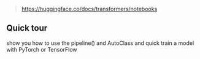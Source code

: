 > https://huggingface.co/docs/transformers/notebooks

## Quick tour

show you how to use the pipeline() and AutoClass and quick train a model with PyTorch or TensorFlow

